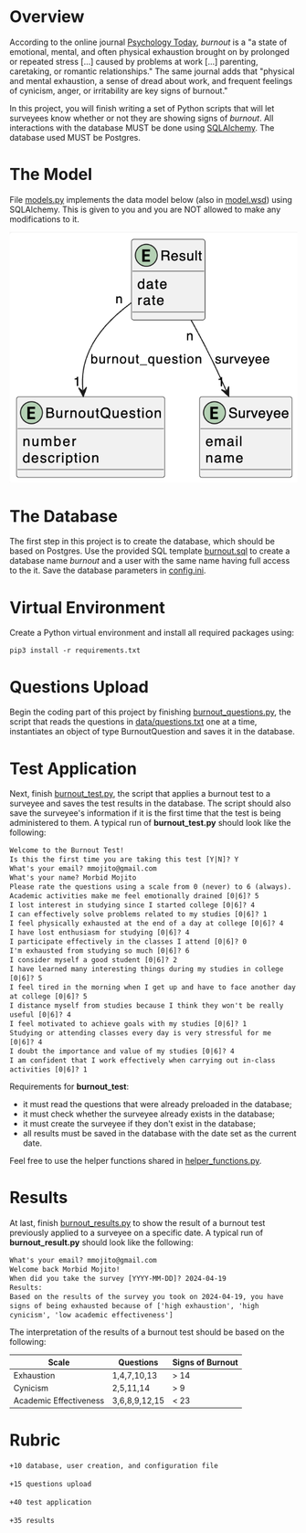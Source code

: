 # Overview

According to the online journal [Psychology Today](https://www.psychologytoday.com/), *burnout* is a "a state of emotional, mental, and often physical exhaustion brought on by prolonged or repeated stress [...] caused by problems at work [...] parenting, caretaking, or romantic relationships." The same journal adds that "physical and mental exhaustion, a sense of dread about work, and frequent feelings of cynicism, anger, or irritability are key signs of burnout."

In this project, you will finish writing a set of Python scripts that will let surveyees know whether or not they are showing signs of *burnout*. All interactions with the database MUST be done using [SQLAlchemy](https://www.sqlalchemy.org/). The database used MUST be Postgres. 

# The Model 

File [models.py](src/models.py) implements the data model below (also in [model.wsd](uml/model.wsd)) using SQLAlchemy. This is given to you and you are NOT allowed to make any modifications to it. 

![model](pics/pic1.png)

# The Database 

The first step in this project is to create the database, which should be based on Postgres. Use the provided SQL template [burnout.sql](src/burnout.sql) to create a database name *burnout* and a user with the same name having full access to the it. Save the database parameters in [config.ini](src/config.ini). 

# Virtual Environment

Create a Python virtual environment and install all required packages using: 

```
pip3 install -r requirements.txt
```

# Questions Upload

Begin the coding part of this project by finishing [burnout_questions.py](src/burnout_questions.py), the script that reads the questions in [data/questions.txt](data/questions.txt) one at a time, instantiates an object of type BurnoutQuestion and saves it in the database. 

# Test Application

Next, finish [burnout_test.py](src/burnout_test.py), the script that applies a burnout test to a surveyee and saves the test results in the database. The script should also save the surveyee's information if it is the first time that the test is being administered to them. A typical run of **burnout_test.py** should look like the following: 

```
Welcome to the Burnout Test!
Is this the first time you are taking this test [Y|N]? Y
What's your email? mmojito@gmail.com
What's your name? Morbid Mojito
Please rate the questions using a scale from 0 (never) to 6 (always).
Academic activities make me feel emotionally drained [0|6]? 5
I lost interest in studying since I started college [0|6]? 4
I can effectively solve problems related to my studies [0|6]? 1
I feel physically exhausted at the end of a day at college [0|6]? 4
I have lost enthusiasm for studying [0|6]? 4
I participate effectively in the classes I attend [0|6]? 0
I'm exhausted from studying so much [0|6]? 6
I consider myself a good student [0|6]? 2
I have learned many interesting things during my studies in college [0|6]? 5
I feel tired in the morning when I get up and have to face another day at college [0|6]? 5
I distance myself from studies because I think they won't be really useful [0|6]? 4
I feel motivated to achieve goals with my studies [0|6]? 1
Studying or attending classes every day is very stressful for me [0|6]? 4
I doubt the importance and value of my studies [0|6]? 4
I am confident that I work effectively when carrying out in-class activities [0|6]? 1
```

Requirements for **burnout_test**: 

* it must read the questions that were already preloaded in the database; 
* it must check whether the surveyee already exists in the database; 
* it must create the surveyee if they don't exist in the database; 
* all results must be saved in the database with the date set as the current date. 

Feel free to use the helper functions shared in [helper_functions.py](src/helper_functions.py).

# Results

At last, finish [burnout_results.py](src/burnout_results.py) to show the result of a burnout test previously applied to a surveyee on a specific date. A typical run of **burnout_result.py** should look like the following: 

```
What's your email? mmojito@gmail.com
Welcome back Morbid Mojito!
When did you take the survey [YYYY-MM-DD]? 2024-04-19
Results:
Based on the results of the survey you took on 2024-04-19, you have signs of being exhausted because of ['high exhaustion', 'high cynicism', 'low academic effectiveness']
```

The interpretation of the results of a burnout test should be based on the following: 

|Scale|Questions|Signs of Burnout|
|---|---|---|
|Exhaustion|1,4,7,10,13|> 14|
|Cynicism|2,5,11,14|> 9|
|Academic Effectiveness|3,6,8,9,12,15|< 23|

# Rubric 

```
+10 database, user creation, and configuration file

+15 questions upload

+40 test application 

+35 results 
```